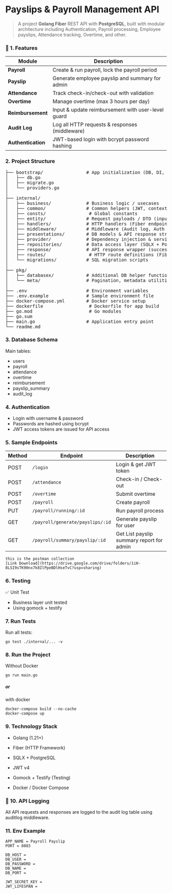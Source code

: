 # Payslips & Payroll Management API

> A project **Golang Fiber** REST API with **PostgreSQL**, built with modular architecture including Authentication, Payroll processing, Employee payslips, Attendance tracking, Overtime, and other.


### 👀 1. Features
> 
| Module             | Description                                        |
| ------------------ | -------------------------------------------------- |
| **Payroll**        | Create & run payroll, lock the payroll period      |
| **Payslip**        | Generate employee payslip and summary for admin    |
| **Attendance**     | Track check-in/check-out with validation           |
| **Overtime**       | Manage overtime (max 3 hours per day)              |
| **Reimbursement**  | Input & update reimbursement with user-level guard |
| **Audit Log**      | Log all HTTP requests & responses (middleware)     |
| **Authentication** | JWT-based login with bcrypt password hashing       |

### 2. Project Structure
<pre>
├── bootstrap/                # App initialization (DB, DI, Migrations)
│   ├── db.go
│   ├── migrate.go
│   └── providers.go
│
├── internal/                 
│   ├── business/             # Business logic / usecases
│   ├── common/               # Common helpers (JWT, context, bcrypt, etc.)
│   ├── consts/                # Global constants
│   ├── entity/               # Request payloads / DTO (input layer)
│   ├── handlers/             # HTTP handlers (Fiber endpoints)
│   ├── middleware/           # Middleware (Audit log, Auth guard)
│   ├── presentations/        # DB models & API response structures
│   ├── provider/             # Dependency injection & service registry
│   ├── repositories/         # Data access layer (SQLX + PostgreSQL)
│   ├── response/             # API response wrapper (success / error)
│   ├── routes/                # HTTP route definitions (Fiber)
│   └── migrations/           # SQL migration scripts
│
├── pkg/                      
│   ├── databasex/            # Additional DB helper functions
│   └── meta/                 # Pagination, metadata utilities
│
├── .env                      # Environment variables
├── .env.example              # Sample environment file
├── docker-compose.yml        # Docker service setup
├── dockerfile                 # Dockerfile for app build
├── go.mod                     # Go modules
├── go.sum                     
├── main.go                   # Application entry point
└── readme.md                 
</pre>

### 3. Database Schema
Main tables:
* users
* payroll
* attendance
* overtime
* reimbursement
* payslip_summary
* audit_log

### 4. Authentication
* Login with username & password
* Passwords are hashed using bcrypt
* JWT access tokens are issued for API access

### 5. Sample Endpoints
| Method | Endpoint               | Description                |
| ------ | ---------------------- | -------------------------- |
| POST   | `/login`               | Login & get JWT token      |
| POST   | `/attendance`          | Check-in / Check-out       |
| POST   | `/overtime`            | Submit overtime            |
| POST   | `/payroll`             | Create payroll             |
| PUT    | `/payroll/running/:id` | Run payroll process        |
| GET    | `/payroll/generate/payslips/:id` | Generate payslip for user  |
| GET    | `/payroll/summary/payslip/:id` | Get List payslip summary report for admin |

```
this is the postman collection 
[Link Download](https://drive.google.com/drive/folders/1iH-8LSI9sTK90nx7k8IlPpeBDlHseTvC?usp=sharing)
```

### 6. Testing
✅ Unit Test
* Business layer unit tested
* Using gomock + testify

### 7. Run Tests
Run all tests:
```
go test ./internal/... -v
```

### 8. Run the Project
Without Docker
```
go run main.go
```
##### or
with docker
```
docker-compose build --no-cache
docker-compose up
```

### 9. Technology Stack
* Golang (1.21+)

* Fiber (HTTP Framework)

* SQLX + PostgreSQL

* JWT v4

* Gomock + Testify (Testing)

* Docker / Docker Compose

### 📄 10.  API Logging
All API requests and responses are logged to the audit log table using auditlog middleware.

### 11. Env Example
```
APP_NAME = Payroll Payslip
PORT = 8083

DB_HOST = 
DB_USER = 
DB_PASSWORD = 
DB_NAME = 
DB_PORT = 

JWT_SECRET_KEY = 
JWT_LIFESPAN = 
```